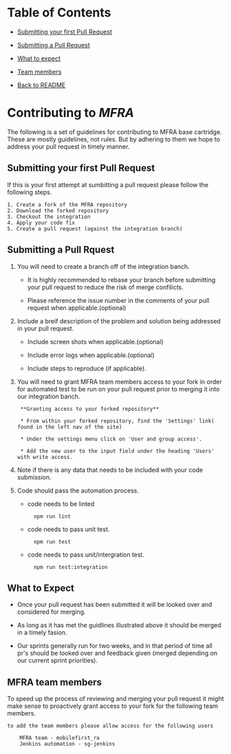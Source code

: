 # Table of Contents

- [Submitting your first Pull Request ](#submitting-your-first-Pull-request)

- [Submitting a Pull Request ](#submitting-a-Pull-request)

- [What to expect](#what-to-expect)

- [Team members](#MFRA-team-menbers)

- [Back to README](./README.md)




# Contributing to _MFRA_

The following is a set of guidelines for contributing to MFRA base cartridge. These are mostly guidelines, not rules.  But by adhering to them we hope to address your pull request in timely manner. 

## Submitting your first Pull Request

If this is your first attempt at sumbitting a pull request please follow the following steps.

	1. Create a fork of the MFRA repository 
	2. Download the forked repository
	3. Checkout the integration
	4. Apply your code fix
	5. Create a pull request (against the integration branch)


## Submitting a Pull Rquest

1. You will need to create a branch off of the integration banch.

	* It is highly recommended to rebase your branch before submitting your pull request to reduce the risk of merge confilicts.
	
	* Please reference the issue number in the comments of your pull request when applicable.(optional)
	    
	   
2. Include a breif description of the problem and solution being addressed in your pull request.
    
    * Include screen shots when applicable.(optional)
    
    * Include error logs when applicable.(optional)
    
    * Include steps to reproduce (if applicable).

3. You will need to grant MFRA team members access to your fork in order for automated test to be run on your pull request prior to merging it into our integration banch.

        **Granting access to your forked repository**
        
        * From within your forked repository, find the 'Settings' link( found in the left nav of the site)
        
        * Under the settings menu click on 'User and group access'.
        
        * Add the new user to the input field under the heading 'Users' with write access.
        
4. Note if there is any data that needs to be included with your code submission. 

5. Code should pass the automation process.

    * code needs to be linted
        
            npm run lint 	 
        
    * code needs to pass unit test.
    
            npm run test
    
    * code needs to pass unit/intergration test.
	    
	        npm run test:integration
	

## What to Expect

* Once your pull request has been submitted it will be looked over and considered for merging.

* As long as it has met the guidlines illustrated above it should be merged in a timely fasion.

* Our sprints generally run for two weeks, and in that period of time all pr's should be looked over and feedback given (merged depending on our current sprint priorities).


## MFRA team members 

To speed up the process of reviewing and merging your pull request it might make sense to proactively grant access to your fork for the following team members.

    to add the team members please allow access for the following users
    
        MFRA team - mobilefirst_ra
        Jenkins automation - sg-jenkins
